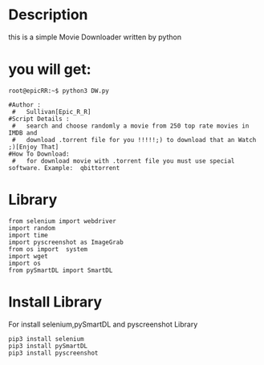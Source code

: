 # Description
this is a simple Movie Downloader written by python 
# you will get:
```
root@epicRR:~$ python3 DW.py
```
```
#Author :
 #   Sullivan[Epic_R_R]
#Script Details :
 #   search and choose randomly a movie from 250 top rate movies in IMDB and
 #   download .torrent file for you !!!!!;) to download that an Watch ;)[Enjoy That]
#How To Download:
 #   for download movie with .torrent file you must use special software. Example:  qbittorrent
 ```
 
 # Library
 ```
from selenium import webdriver
import random
import time
import pyscreenshot as ImageGrab
from os import  system
import wget
import os
from pySmartDL import SmartDL
```
# Install Library
For install selenium,pySmartDL and pyscreenshot Library
```
pip3 install selenium
pip3 install pySmartDL
pip3 install pyscreenshot
```
